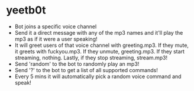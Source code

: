 # yeetb0t

- Bot joins a specific voice channel
- Send it a direct message with any of the mp3 names and it'll play the mp3 as if it were a user speaking!
- It will greet users of that voice channel with greeting.mp3. If they mute, it greets with fuckyou.mp3. If they unmute, greeting.mp3. If they start streaming, nothing. Lastly, if they stop streaming, stream.mp3!
- Send 'random' to the bot to randomly play an mp3!
- Send '?' to the bot to get a list of all supported commands!
- Every 5 mins it will automatically pick a random voice command and speak!
